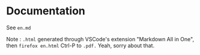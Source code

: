 # Documentation

See `en.md`

Note : `.html` generated through VSCode's extension "Markdown All in One", then `firefox en.html` Ctrl-P to `.pdf.` Yeah, sorry about that.
